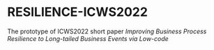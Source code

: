 # RESILIENCE-ICWS2022
The prototype of ICWS2022 short paper  *Improving Business Process Resilience to Long-tailed Business  Events via Low-code* 
